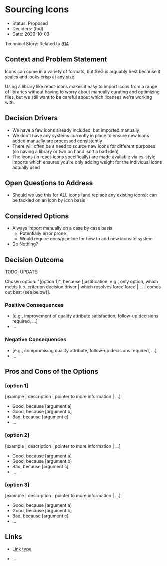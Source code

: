 # Sourcing Icons

* Status: Proposed
* Deciders: (tbd)
* Date: 2020-10-03

Technical Story: Related to [914](https://github.com/nodejs/nodejs.dev/pull/914)

## Context and Problem Statement

Icons can come in a variety of formats, but SVG is arguably best because it
scales and looks crisp at any size.

Using a library like react-icons makes it easy to import icons from a range
of libraries without having to worry about manually curating and optimizing
files, but we still want to be careful about which licenses we're working
with.

## Decision Drivers <!-- optional -->

* We have a few icons already included, but imported manually
* We don't have any systems currently in place to ensure new icons added
  manually are processed consistently
* There will often be a need to source new icons for different purposes (so
  having a library or two on hand isn't a bad idea)
* The icons (in react-icons specifically) are made available via es-style
  imports which ensures you're only adding weight for the individual icons
  actually used

## Open Questions to Address

* Should we use this for ALL icons (and replace any existing icons): can be
  tackled on an icon by icon basis

## Considered Options

* Always import manually on a case by case basis
  * Potentially error prone
  * Would require docs/pipeline for how to add new icons to system
* Do Nothing?

## Decision Outcome

TODO: UPDATE:

Chosen option: "\[option 1]", because \[justification. e.g., only option, which meets k.o. criterion decision driver | which resolves force force | … | comes out best (see below)].

### Positive Consequences <!-- optional -->

* \[e.g., improvement of quality attribute satisfaction, follow-up decisions required, …]
* …

### Negative Consequences <!-- optional -->

* \[e.g., compromising quality attribute, follow-up decisions required, …]
* …

## Pros and Cons of the Options <!-- optional -->

### \[option 1]

\[example | description | pointer to more information | …] <!-- optional -->

* Good, because \[argument a]
* Good, because \[argument b]
* Bad, because \[argument c]
* … <!-- numbers of pros and cons can vary -->

### \[option 2]

\[example | description | pointer to more information | …] <!-- optional -->

* Good, because \[argument a]
* Good, because \[argument b]
* Bad, because \[argument c]
* … <!-- numbers of pros and cons can vary -->

### \[option 3]

\[example | description | pointer to more information | …] <!-- optional -->

* Good, because \[argument a]
* Good, because \[argument b]
* Bad, because \[argument c]
* … <!-- numbers of pros and cons can vary -->

## Links <!-- optional -->

<!--lint disable nodejs-links-->

* [Link type](link-to-adr.md) <!-- example: Refined by [ADR-0005](0005-example.md) -->

<!--lint enable nodejs-links-->

* … <!-- numbers of links can vary -->
